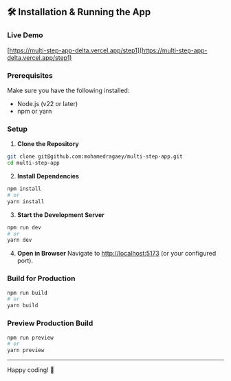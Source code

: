 ## 🛠 Installation & Running the App

### Live Demo
[https://multi-step-app-delta.vercel.app/step1](https://multi-step-app-delta.vercel.app/step1)

### Prerequisites
Make sure you have the following installed:
- Node.js (v22 or later)
- npm or yarn

### Setup

1. **Clone the Repository**
```bash
git clone git@github.com:mohamedragaey/multi-step-app.git
cd multi-step-app
```

2. **Install Dependencies**
```bash
npm install
# or
yarn install
```

3. **Start the Development Server**
```bash
npm run dev
# or
yarn dev
```

4. **Open in Browser**
Navigate to [http://localhost:5173](http://localhost:5173) (or your configured port).

### Build for Production
```bash
npm run build
# or
yarn build
```

### Preview Production Build
```bash
npm run preview
# or
yarn preview
```

---

Happy coding! 🎉
